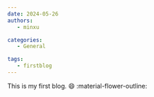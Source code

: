 ```yaml
---
date: 2024-05-26
authors: 
   - minxu

categories: 
   - General

tags:
   - firstblog
---
```


This is my first blog. :smile: :material-flower-outline:
